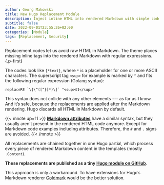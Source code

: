 ```yaml
---
author: Georg Makowski
title: New Hugo Replacement Module
description: Inject inline HTML into rendered Markdown with simple codes
subtitle: false
date: 2022-09-01T23:55:26+02:00
categories: [Module]
tags: [Replacement, Security]
---
```


Replacement codes let us avoid raw HTML in Markdown. The theme places missing inline tags into the rendered Markdown with regular expressions.
{.p-first} <!--more-->

The codes look like `{*text}`, where `*` is a placeholder for one or more ASCII characters. The superscript tag `<sup>` for example is marked by `^` and fits the following regular expression (Golang syntax):

```go-html-template
replaceRE `\{\^([^}]*)\}` "<sup>$1</sup>"
```

This syntax does not collide with any other elements --- as far as I know. And it’s safe, because the replacements are applied after the Markdown rendering. Hugo discards all HTML in Markdown by default.

{{< mnote up=11 >}}
[**Markdown attributes**](/doc/attribute) have a similar syntax, but they usually aren’t present in the rendered HTML code anymore. Except for Markdown code examples including attributes. Therefore, the `#` and `.` signs are avoided.
{{< /mnote >}}

All replacements are chained together in one Hugo partial, which process every piece of rendered Markdown content in the templates (mostly `.Content`).

**These replacements are published as a tiny [Hugo module on GitHub][module]**.

This approach is only a workaround. To have extensions for Hugo’s Markdown renderer [Goldmark][goldmark] would be the better solution.

[module]: https://github.com/bowman2001/hugo-mod-replacements/
[goldmark]: https://github.com/yuin/goldmark "GitHub repository"
